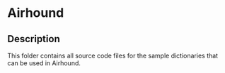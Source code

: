 # Airhound

## Description

This folder contains all source code files for the sample dictionaries that can be used in Airhound.